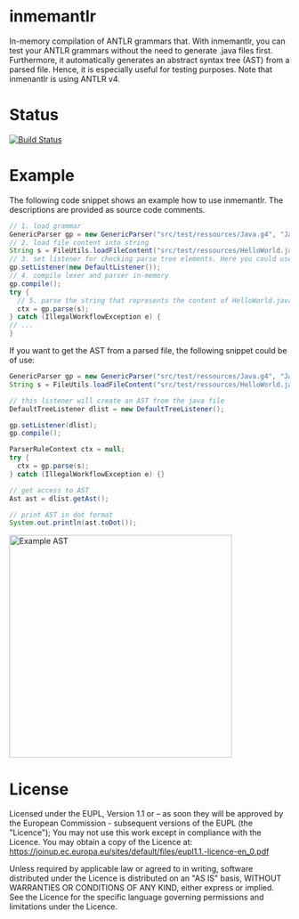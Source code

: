 # inmemantlr
In-memory compilation of ANTLR grammars that. With inmemantlr, you can test your
ANTLR grammars without the need to generate .java files first. Furthermore, it automatically generates an abstract syntax tree (AST) from a parsed file. Hence, it is especially useful for testing purposes. Note that inmenantlr is using ANTLR v4.

# Status
[![Build Status](https://travis-ci.org/julianthome/inmemantlr.svg?branch=master)](https://travis-ci.org/julianthome/inmemantlr.svg?branch=master)

# Example

The following code snippet shows an example how to use inmemantlr. The descriptions are provided as source code comments.

``` java
// 1. load grammar
GenericParser gp = new GenericParser("src/test/ressources/Java.g4", "Java");
// 2. load file content into string
String s = FileUtils.loadFileContent("src/test/ressources/HelloWorld.java");
// 3. set listener for checking parse tree elements. Here you could use any ParseTreeListener implementation.
gp.setListener(new DefaultListener());
// 4. compile lexer and parser in-memory
gp.compile();
try {
  // 5. parse the string that represents the content of HelloWorld.java
  ctx = gp.parse(s);
} catch (IllegalWorkflowException e) {
// ...
}
```

If you want to get the AST from a parsed file, the following snippet could be of use:

``` java
GenericParser gp = new GenericParser("src/test/ressources/Java.g4", "Java");
String s = FileUtils.loadFileContent("src/test/ressources/HelloWorld.java");

// this listener will create an AST from the java file
DefaultTreeListener dlist = new DefaultTreeListener();

gp.setListener(dlist);
gp.compile();

ParserRuleContext ctx = null;
try {
  ctx = gp.parse(s);
} catch (IllegalWorkflowException e) {}

// get access to AST
Ast ast = dlist.getAst();

// print AST in dot format
System.out.println(ast.toDot());
```

<img src="https://github.com/julianthome/inmemantlr/blob/master/images/ast.png" alt="Example AST" width="400px" align="middle">


# License
Licensed under the EUPL, Version 1.1 or – as soon they will be approved by the European Commission - subsequent versions of the EUPL (the "Licence"); You may not use this work except in compliance with the Licence. You may obtain a copy of the Licence at: https://joinup.ec.europa.eu/sites/default/files/eupl1.1.-licence-en_0.pdf

Unless required by applicable law or agreed to in writing, software distributed under the Licence is distributed on an "AS IS" basis, WITHOUT WARRANTIES OR CONDITIONS OF ANY KIND, either express or implied. See the Licence for the specific language governing permissions and limitations under the Licence.
